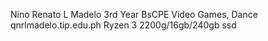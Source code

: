 Nino Renato L Madelo
3rd Year BsCPE
Video Games, Dance
qnrlmadelo.tip.edu.ph
Ryzen 3 2200g/16gb/240gb ssd

